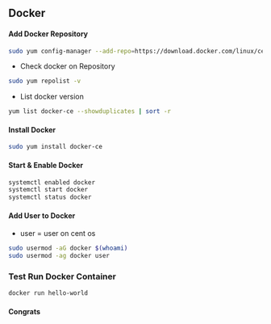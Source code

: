 
## Docker

#### Add Docker Repository
```bash
sudo yum config-manager --add-repo=https://download.docker.com/linux/centos/docker-ce.repo
```
* Check docker on Repository
```bash
sudo yum repolist -v
```
* List docker version
```bash
yum list docker-ce --showduplicates | sort -r
```

#### Install Docker
```bash
sudo yum install docker-ce
```

#### Start & Enable Docker 
```bash
systemctl enabled docker
systemctl start docker
systemctl status docker
```

#### Add User to Docker
* user = user on cent os
```bash
sudo usermod -aG docker $(whoami)
sudo usermod -ag docker user
```

### Test Run Docker Container
```bash
docker run hello-world
```

#### Congrats
